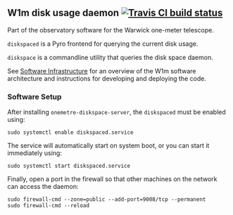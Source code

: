 ## W1m disk usage daemon [![Travis CI build status](https://travis-ci.org/warwick-one-metre/diskspaced.svg?branch=master)](https://travis-ci.org/warwick-one-metre/diskspaced)

Part of the observatory software for the Warwick one-meter telescope.

`diskspaced` is a Pyro frontend for querying the current disk usage.

`diskspace`  is a commandline utility that queries the disk space daemon.

See [Software Infrastructure](https://github.com/warwick-one-metre/docs/wiki/Software-Infrastructure) for an overview of the W1m software architecture and instructions for developing and deploying the code.

### Software Setup

After installing `onemetre-diskspace-server`, the `diskspaced` must be enabled using:
```
sudo systemctl enable diskspaced.service
```

The service will automatically start on system boot, or you can start it immediately using:
```
sudo systemctl start diskspaced.service
```

Finally, open a port in the firewall so that other machines on the network can access the daemon:
```
sudo firewall-cmd --zone=public --add-port=9008/tcp --permanent
sudo firewall-cmd --reload
```
